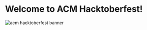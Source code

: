 # Welcome to ACM Hacktoberfest!

![acm hacktoberfest banner](https://github.com/uscacm/hacktoberfest-2021/blob/main/media/banner.png)
